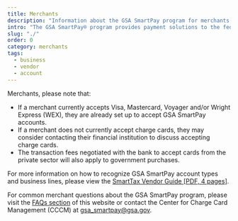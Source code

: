 ```yaml
---
title: Merchants
description: "Information about the GSA SmartPay program for merchants, vendors, and businesses."
intro: "The GSA SmartPay® program provides payment solutions to the federal government for conducting official business."
slug: "./"
order: 0
category: merchants
tags:
  - business
  - vendor
  - account
---
```


Merchants, please note that:

- If a merchant currently accepts Visa, Mastercard, Voyager and/or Wright Express (WEX), they are already set up to accept GSA SmartPay accounts.
- If a merchant does not currently accept charge cards, they may consider contacting their financial institution to discuss accepting charge cards.
- The transaction fees negotiated with the bank to accept cards from the private sector will also apply to government purchases.

For more information on how to recognize GSA SmartPay account types and business lines, please view the [SmartTax Vendor Guide [PDF, 4 pages]](/files/smartpay-vendor-guide.pdf).

For common merchant questions about the GSA SmartPay program, please visit the [FAQs section](/faq) of this website or contact the Center for Charge Card Management (CCCM) at [gsa_smartpay@gsa.gov](mailto:gsa_smartpay@gsa.gov).
